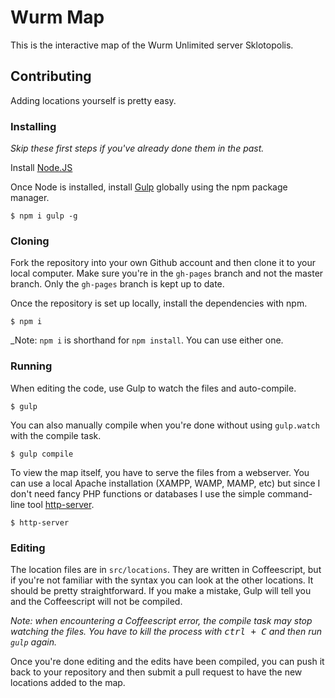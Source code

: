 # Wurm Map

This is the interactive map of the Wurm Unlimited server Sklotopolis.

## Contributing

Adding locations yourself is pretty easy.

### Installing

_Skip these first steps if you've already done them in the past._

Install [Node.JS](https://nodejs.org/)

Once Node is installed, install [Gulp](http://gulpjs.com/) globally using the npm package manager.

    $ npm i gulp -g

### Cloning

Fork the repository into your own Github account and then clone it to your local computer. Make sure you're in the `gh-pages` branch and not the master branch. Only the `gh-pages` branch is kept up to date.

Once the repository is set up locally, install the dependencies with npm.

    $ npm i

_Note: `npm i` is shorthand for `npm install`. You can use either one.


### Running

When editing the code, use Gulp to watch the files and auto-compile.

    $ gulp

You can also manually compile when you're done without using `gulp.watch` with the compile task.

    $ gulp compile

To view the map itself, you have to serve the files from a webserver. You can use a local Apache installation (XAMPP, WAMP, MAMP, etc) but since I don't need fancy PHP functions or databases I use the simple command-line tool [http-server](https://www.npmjs.com/package/http-server).

    $ http-server

### Editing

The location files are in `src/locations`. They are written in Coffeescript, but if you're not familiar with the syntax you can look at the other locations. It should be pretty straightforward. If you make a mistake, Gulp will tell you and the Coffeescript will not be compiled.

_Note: when encountering a Coffeescript error, the compile task may stop watching the files. You have to kill the process with <kbd>ctrl + C</kbd> and then run `gulp` again._

Once you're done editing and the edits have been compiled, you can push it back to your repository and then submit a pull request to have the new locations added to the map.